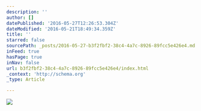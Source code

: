 ```yaml
---
description: ''
author: []
datePublished: '2016-05-27T12:26:53.304Z'
dateModified: '2016-05-21T18:49:34.359Z'
title: ''
starred: false
sourcePath: _posts/2016-05-27-b3f2fbf2-38c4-4a7c-8926-89fcc5e426e4.md
inFeed: true
hasPage: true
inNav: false
url: b3f2fbf2-38c4-4a7c-8926-89fcc5e426e4/index.html
_context: 'http://schema.org'
_type: Article

---
```

![](https://the-grid-user-content.s3-us-west-2.amazonaws.com/a63a4527-b27d-4a08-850c-de605cfb2937.jpg)